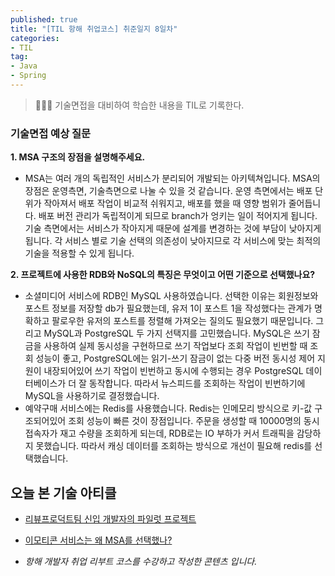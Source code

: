 ```yaml
---
published: true
title: "[TIL 항해 취업코스] 취준일지 8일차"
categories: 
- TIL
tag:
- Java
- Spring
---
```

> 👩🏻‍💻 기술면접을 대비하여 학습한 내용을 TIL로 기록한다.

### 기술면접 예상 질문
**1. MSA 구조의 장점을 설명해주세요.**
* MSA는 여러 개의 독립적인 서비스가 분리되어 개발되는 아키텍쳐입니다. MSA의 장점은 운영측면, 기술측면으로 나눌 수 있을 것 같습니다. 운영 측면에서는 배포 단위가 작아져서 배포 작업이 비교적 쉬워지고, 배포를 했을 때 영향 범위가 줄어듭니다. 배포 버전 관리가 독립적이게 되므로 branch가 엉키는 일이 적어지게 됩니다.
   기술 측면에서는 서비스가 작아지게 때문에 설계를 변경하는 것에 부담이 낮아지게 됩니다. 각 서비스 별로 기술 선택의 의존성이 낮아지므로 각 서비스에 맞는 최적의 기술을 적용할 수 있게 됩니다.

**2. 프로젝트에 사용한 RDB와 NoSQL의 특징은 무엇이고 어떤 기준으로 선택했나요?**
* 소셜미디어 서비스에 RDB인 MySQL 사용하였습니다. 선택한 이유는 회원정보와 포스트 정보를 저장할 db가 필요했는데, 유저 1이 포스트 1을 작성했다는 관계가 명확하고 팔로우한 유저의 포스트를 정렬해 가져오는 질의도 필요했기 때문입니다.
   그리고 MySQL과 PostgreSQL 두 가지 선택지를 고민했습니다.
   MySQL은 쓰기 잠금을 사용하여 실제 동시성을 구현하므로 쓰기 작업보다 조회 작업이 빈번할 때 조회 성능이 좋고, PostgreSQL에는 읽기-쓰기 잠금이 없는 다중 버전 동시성 제어 지원이 내장되어있어 쓰기 작업이 빈번하고 동시에 수행되는 경우 PostgreSQL 데이터베이스가 더 잘 동작합니다.
   따라서 뉴스피드를 조회하는 작업이 빈번하기에 MySQL을 사용하기로 결정했습니다.
* 예약구매 서비스에는 Redis를 사용했습니다. Redis는 인메모리 방식으로 키-값 구조되어있어 조회 성능이 빠른 것이 장점입니다. 주문을 생성할 때 10000명의 동시 접속자가 재고 수량을 조회하게 되는데, RDB로는 IO 부하가 커서 트래픽을 감당하지 못했습니다. 따라서 캐싱 데이터를 조회하는 방식으로 개선이 필요해 redis를 선택했습니다.

## 오늘 본 기술 아티클
* [리뷰프로덕트팀 신입 개발자의 파일럿 프로젝트](https://techblog.woowahan.com/10600/)
* [이모티콘 서비스는 왜 MSA를 선택했나?](https://tech.kakao.com/2021/09/14/msa/)

* _항해 개발자 취업 리부트 코스를 수강하고 작성한 콘텐츠 입니다._
